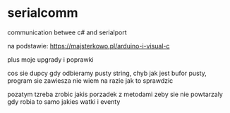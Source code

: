 # serialcomm
communication betwee c# and serialport

na podstawie:
https://majsterkowo.pl/arduino-i-visual-c

plus moje upgrady i poprawki

cos sie dupcy gdy odbieramy pusty string, chyb jak jest bufor pusty, program sie zawiesza
nie wiem na razie jak to sprawdzic

pozatym tzreba zrobic jakis porzadek z metodami zeby sie nie powtarzaly gdy robia to samo
jakies watki i eventy
